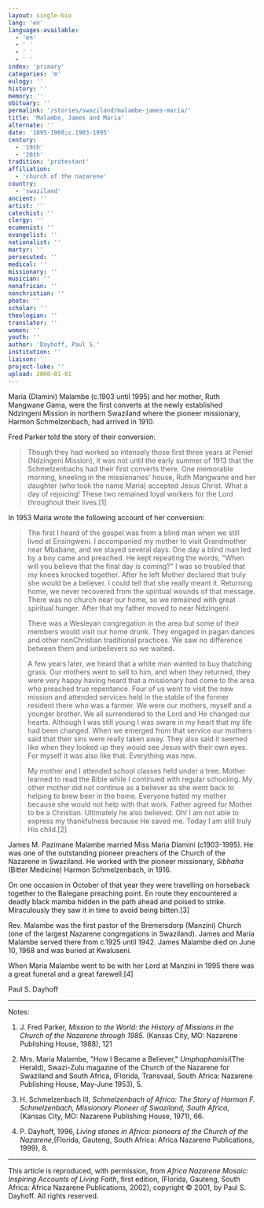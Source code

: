 ```yaml
---
layout: single-bio
lang: 'en'
languages-available:
  - 'en'
  - ' '
  - ' '
  - ' '
index: 'primary'
categories: 'm'
eulogy: ''
history: ''
memory: ''
obituary: ''
permalink: '/stories/swaziland/malambe-james-maria/'
title: 'Malambe, James and Maria'
alternate: ''
date: '1895-1968;c.1903-1995'
century:
  - '19th'
  - '20th'
tradition: 'protestant'
affiliation:
  - 'church of the nazarene'
country:
  - 'swaziland'
ancient: ''
artist: ''
catechist: ''
clergy: ''
ecumenist: ''
evangelist: ''
nationalist: ''
martyr: ''
persecuted: ''
medical: ''
missionary: ''
musician: ''
nonafrican: ''
nonchristian: ''
photo: ''
scholar: ''
theologian: ''
translator: ''
women: ''
youth: ''
author: 'Dayhoff, Paul S.'
institution: ''
liaison: ''
project-luke: ''
upload: 2000-01-01
---
```



Maria (Dlamini) Malambe (c.1903 until 1995) and her mother, Ruth Mangwane Gama, were the first converts at the newly established Ndzingeni Mission in northern Swaziland where the pioneer missionary, Harmon Schmelzenbach, had arrived in 1910.

Fred Parker told the story of their conversion:

> Though they had worked so intensely those first three years at Peniel (Ndzingeni Mission), it was not until the early summer of 1913 that the Schmelzenbachs had their first converts there.  One memorable morning, kneeling in the missionaries' house, Ruth Mangwane and her daughter (who took the name Maria) accepted Jesus Christ.  What a day of rejoicing! These two remained loyal workers for the Lord throughout their lives.[1]
> 

In 1953 Maria wrote the following account of her conversion:

> The first I heard of the gospel was from a blind man when we still lived at Ensingweni.  I accompanied my mother to visit Grandmother near Mbabane, and we stayed several days.  One day a blind man led by a boy came and preached.  He kept repeating the words, "When will you believe that the final day is coming?"  I was so troubled that my knees knocked together.  After he left Mother declared that truly she would be a believer.  I could tell that she really meant it.
> Returning home, we never recovered from the spiritual wounds of that message.  There was no church near our home, so we remained with great spiritual hunger.  After that my father moved to near Ndzingeni.
> 
> There was a Wesleyan congregation in the area but some of their members would visit our home drunk.  They engaged in pagan dances and other nonChristian traditional practices.  We saw no difference between them and unbelievers so we waited.
> 
> A few years later, we heard that a white man wanted to buy thatching grass.  Our mothers went to sell to him, and when they returned, they were very happy having heard that a missionary had come to the area who preached true repentance.
> Four of us went to visit the new mission and attended services held in the stable of the former resident there who was a farmer.  We were our mothers, myself and a younger brother.  We all surrendered to the Lord and He changed our hearts.  Although I was still young I was aware in my heart that my life had been changed.  When we emerged from that service our mothers said that their sins were really taken away.  They also said it seemed like when they looked up they would see Jesus with their own eyes.  For myself it was also like that.  Everything was new.
> 
> My mother and I attended school classes held under a tree.  Mother learned to read the Bible while I continued with regular schooling.  My other mother did not continue as a believer as she went back to helping to brew beer in the home.  Everyone hated my mother because she would not help with that work.  Father agreed for Mother to be a Christian.  Ultimately he also believed.  Oh! I am not able to express my thankfulness because He saved me.  Today I am still truly His child.[2]
> 

James M. Pazimane Malambe married Miss Maria  Dlamini (c1903-1995). He was one of the outstanding pioneer preachers of  the Church of the Nazarene in Swaziland.  He worked with the pioneer missionary, *Sibhaha* (Bitter Medicine) Harmon Schmelzenbach, in 1916.

On one occasion in October of that year they were travelling on horseback together to the Balegane preaching point.  En route they encountered a deadly black mamba hidden in the path ahead and poised to strike.  Miraculously they saw it in time to avoid being bitten.[3]

Rev. Malambe was the first pastor of the Bremersdorp (Manzini) Church (one of the largest Nazarene congregations in Swaziland). James and Maria Malambe served there from c.1925 until 1942.  James Malambe died on June 10, 1968 and was buried at Kwaluseni.

When Maria Malambe went to be with her Lord at Manzini in 1995 there was a great funeral and a great farewell.[4]

Paul S. Dayhoff

---

Notes:

1. J. Fred Parker, *Mission to the World: the History of Missions in the Church of the Nazarene through 1985.* (Kansas City, MO: Nazarene Publishing House, 1988), 121

2. Mrs. Maria Malambe, "How I Became a Believer," *Umphaphamisi*(The Herald), Swazi-Zulu magazine of the Church of the Nazarene for Swaziland and South Africa, (Florida, Transvaal, South Africa: Nazarene Publishing House, May-June 1953), 5.

3. H. Schmelzenbach III, *Schmelzenbach of Africa: The Story of Harmon F. Schmelzenbach, Missionary Pioneer of Swaziland, South Africa*, (Kansas City, MO: Nazarene Publishing House, 1971), 66.

4. P. Dayhoff, 1996, *Living stones in Africa: pioneers of the Church of the Nazarene*,(Florida, Gauteng, South Africa: Africa Nazarene Publications, 1999), 8.

---

This article is reproduced, with permission, from *Africa Nazarene Mosaic: Inspiring Accounts of Living Faith*, first edition, (Florida, Gauteng, South Africa: Africa Nazarene Publications, 2002), copyright &copy; 2001, by Paul S. Dayhoff.  All rights reserved.